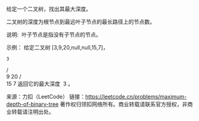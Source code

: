 给定一个二叉树，找出其最大深度。

二叉树的深度为根节点到最远叶子节点的最长路径上的节点数。

说明:  叶子节点是指没有子节点的节点。

示例：
给定二叉树 [3,9,20,null,null,15,7]，

    3

/ \
 9 20
/ \
 15 7
返回它的最大深度  3 。

来源：力扣（LeetCode）
链接：https://leetcode.cn/problems/maximum-depth-of-binary-tree
著作权归领扣网络所有。商业转载请联系官方授权，非商业转载请注明出处。
